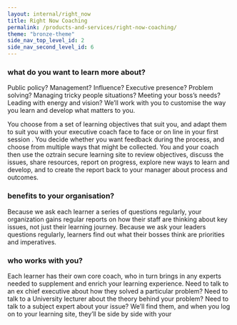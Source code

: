 ```yaml
---
layout: internal/right_now
title: Right Now Coaching
permalink: /products-and-services/right-now-coaching/
theme: "bronze-theme"
side_nav_top_level_id: 2
side_nav_second_level_id: 6
---
```


### what do you want to learn more about?

Public policy? Management? Influence? Executive presence? Problem solving? Managing tricky people situations? Meeting your boss’s needs? Leading with energy and vision? We’ll work with you to customise the way you learn and develop what matters to you.

You choose from a set of learning objectives that suit you, and adapt them to suit you with your executive coach face to face or on line in your first session . You decide whether you want feedback during the process, and choose from multiple ways that might be collected. You and your coach then use the oztrain secure learning site to review objectives, discuss the issues, share resources, report on progress, explore new ways to learn and develop, and to create the report back to your manager about process and outcomes.

### benefits to your organisation?

Because we ask each learner a series of questions regularly, your organization gains regular reports on how their staff are thinking about key issues, not just their learning journey. Because we ask your leaders questions regularly, learners find out what their bosses think are priorities and imperatives.

### who works with you?

Each learner has their own core coach, who in turn brings in any experts needed to supplement and enrich your learning experience. Need to talk to an ex chief executive about how they solved a particular problem? Need to talk to a University lecturer about the theory behind your problem? Need to talk to a subject expert about your issue? We’ll find them, and when you log on to your learning site, they’ll be side by side with your